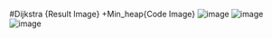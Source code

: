 #Dijkstra {Result Image}
+Min_heap{Code Image}
![image](https://github.com/user-attachments/assets/3e8c0d03-34ef-4ccd-9cb3-23137716777f)
![image](https://github.com/user-attachments/assets/181a1f43-af58-433b-91aa-992165604c75)
![image](https://github.com/user-attachments/assets/9b9489e2-7aae-4f1b-85f4-c785b5efad01)
